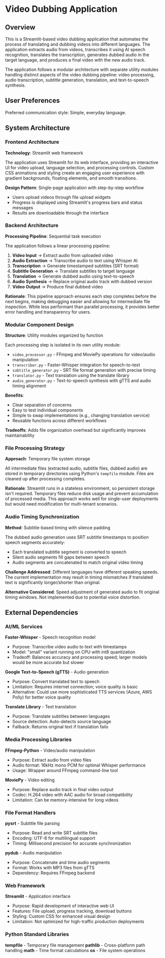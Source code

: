 # Video Dubbing Application

## Overview

This is a Streamlit-based video dubbing application that automates the process of translating and dubbing videos into different languages. The application extracts audio from videos, transcribes it using AI speech recognition, translates the transcription, generates dubbed audio in the target language, and produces a final video with the new audio track.

The application follows a modular architecture with separate utility modules handling distinct aspects of the video dubbing pipeline: video processing, audio transcription, subtitle generation, translation, and text-to-speech synthesis.

## User Preferences

Preferred communication style: Simple, everyday language.

## System Architecture

### Frontend Architecture

**Technology**: Streamlit web framework

The application uses Streamlit for its web interface, providing an interactive UI for video upload, language selection, and processing controls. Custom CSS animations and styling create an engaging user experience with gradient backgrounds, floating elements, and smooth transitions.

**Design Pattern**: Single-page application with step-by-step workflow
- Users upload videos through file upload widgets
- Progress is displayed using Streamlit's progress bars and status messages
- Results are downloadable through the interface

### Backend Architecture

**Processing Pipeline**: Sequential task execution

The application follows a linear processing pipeline:

1. **Video Input** → Extract audio from uploaded video
2. **Audio Extraction** → Transcribe audio to text using Whisper AI
3. **Transcription** → Generate timestamped subtitles (SRT format)
4. **Subtitle Generation** → Translate subtitles to target language
5. **Translation** → Generate dubbed audio using text-to-speech
6. **Audio Synthesis** → Replace original audio track with dubbed version
7. **Video Output** → Produce final dubbed video

**Rationale**: This pipeline approach ensures each step completes before the next begins, making debugging easier and allowing for intermediate file inspection. While less performant than parallel processing, it provides better error handling and transparency for users.

### Modular Component Design

**Structure**: Utility modules organized by function

Each processing step is isolated in its own utility module:

- `video_processor.py` - FFmpeg and MoviePy operations for video/audio manipulation
- `transcriber.py` - Faster-Whisper integration for speech-to-text
- `subtitle_generator.py` - SRT file format generation with precise timing
- `translator.py` - Text translation using the translate library
- `audio_generator.py` - Text-to-speech synthesis with gTTS and audio timing alignment

**Benefits**: 
- Clear separation of concerns
- Easy to test individual components
- Simple to swap implementations (e.g., changing translation service)
- Reusable functions across different workflows

**Tradeoffs**: Adds file organization overhead but significantly improves maintainability

### File Processing Strategy

**Approach**: Temporary file system storage

All intermediate files (extracted audio, subtitle files, dubbed audio) are stored in temporary directories using Python's `tempfile` module. Files are cleaned up after processing completes.

**Rationale**: Streamlit runs in a stateless environment, so persistent storage isn't required. Temporary files reduce disk usage and prevent accumulation of processed media. This approach works well for single-user deployments but would need modification for multi-tenant scenarios.

### Audio Timing Synchronization

**Method**: Subtitle-based timing with silence padding

The dubbed audio generation uses SRT subtitle timestamps to position speech segments accurately:
- Each translated subtitle segment is converted to speech
- Silent audio segments fill gaps between speech
- Audio segments are concatenated to match original video timing

**Challenge Addressed**: Different languages have different speaking speeds. The current implementation may result in timing mismatches if translated text is significantly longer/shorter than original.

**Alternative Considered**: Speed adjustment of generated audio to fit original timing windows. Not implemented due to potential voice distortion.

## External Dependencies

### AI/ML Services

**Faster-Whisper** - Speech recognition model
- Purpose: Transcribe video audio to text with timestamps
- Model: "small" variant running on CPU with int8 quantization
- Tradeoff: Balances accuracy and processing speed; larger models would be more accurate but slower

**Google Text-to-Speech (gTTS)** - Audio generation
- Purpose: Convert translated text to speech
- Limitation: Requires internet connection; voice quality is basic
- Alternative: Could use more sophisticated TTS services (Azure, AWS Polly) for better voice quality

**Translate Library** - Text translation
- Purpose: Translate subtitles between languages
- Source detection: Auto-detects source language
- Fallback: Returns original text if translation fails

### Media Processing Libraries

**FFmpeg-Python** - Video/audio manipulation
- Purpose: Extract audio from video files
- Audio format: 16kHz mono PCM for optimal Whisper performance
- Usage: Wrapper around FFmpeg command-line tool

**MoviePy** - Video editing
- Purpose: Replace audio track in final video output
- Codec: H.264 video with AAC audio for broad compatibility
- Limitation: Can be memory-intensive for long videos

### File Format Handlers

**pysrt** - Subtitle file parsing
- Purpose: Read and write SRT subtitle files
- Encoding: UTF-8 for multilingual support
- Timing: Millisecond precision for accurate synchronization

**pydub** - Audio manipulation
- Purpose: Concatenate and time audio segments
- Format: Works with MP3 files from gTTS
- Dependency: Requires FFmpeg backend

### Web Framework

**Streamlit** - Application interface
- Purpose: Rapid development of interactive web UI
- Features: File upload, progress tracking, download buttons
- Styling: Custom CSS for enhanced visual design
- Limitation: Not optimized for high-traffic production deployments

### Python Standard Libraries

**tempfile** - Temporary file management
**pathlib** - Cross-platform path handling
**math** - Time format calculations
**os** - File system operations